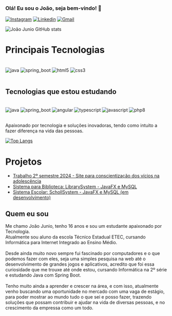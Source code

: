 

### Olá! Eu sou o João, seja bem-vindo! 👋

[![Instagram](https://img.shields.io/badge/Instagram-E4405F?style=for-the-badge&logo=instagram&logoColor=white)](https://www.instagram.com/joaojunio_09/)
[![Linkedin](https://img.shields.io/badge/LinkedIn-0077B5?style=for-the-badge&logo=linkedin&logoColor=white)](https://www.linkedin.com/in/joao-junio/)
[![Gmail](https://img.shields.io/badge/Gmail-D14836?style=for-the-badge&logo=gmail&logoColor=white)](https://mail.google.com/mail/u/0/#inbox)

![João Junio GitHub stats](https://github-readme-stats.vercel.app/api?username=JoaoJunio09&show_icons=true&theme=tokyonight)

# Principais Tecnologias

<div style="display: inline_block"><br/>
    <img align="center" alt="java" src="https://img.shields.io/badge/Java-ED8B00?style=for-the-badge&logo=openjdk&logoColor=white"/>
    <img align="center" alt="spring_boot" src="https://img.shields.io/badge/Spring-6DB33F?style=for-the-badge&logo=spring&logoColor=white"/>
    <img align="center" alt="html5" src="https://img.shields.io/badge/HTML5-E34F26?style=for-the-badge&logo=html5&logoColor=white"/>
    <img align="center" alt="css3" src="https://img.shields.io/badge/CSS3-1572B6?style=for-the-badge&logo=css3&logoColor=white"/>
</div><br/>

## Tecnologias que estou estudando

<div style="display: inline_block"><br/>
    <img align="center" alt="java" src="https://img.shields.io/badge/Java-ED8B00?style=for-the-badge&logo=openjdk&logoColor=white"/>
    <img align="center" alt="spring_boot" src="https://img.shields.io/badge/Spring-6DB33F?style=for-the-badge&logo=spring&logoColor=white"/>
    <img align="center" alt="angular" src="https://img.shields.io/badge/Angular-DD0031?style=for-the-badge&logo=angular&logoColor=white"/>
    <img align="center" alt="typescript" src="https://img.shields.io/badge/TypeScript-007ACC?style=for-the-badge&logo=typescript&logoColor=white"/>
    <img align="center" alt="javascript" src="https://img.shields.io/badge/JavaScript-F7DF1E?style=for-the-badge&logo=javascript&logoColor=black"/>
    <img align="center" alt="php8" src="https://img.shields.io/badge/PHP-777BB4?style=for-the-badge&logo=php&logoColor=white"/>
</div><br/>

Apaixonado por tecnologia e soluções inovadoras, tendo como intuito a fazer diferença na vida das pessoas.

[![Top Langs](https://github-readme-stats.vercel.app/api/top-langs/?username=JoaoJunio09)](https://github.com/anuraghazra/github-readme-stats)

# Projetos
- [Trabalho 2º semestre 2024 - Site para conscientização dos vícios na adolescência](https://estudodosjovens.com.br/)
- [Sistema para Biblioteca: LibrarySystem - JavaFX e MySQL](https://github.com/JoaoJunio09/librarySystem)
- [Sistema Escolar: SchollSystem - JavaFX e MySQL (em desenvolvimento)](https://github.com/JoaoJunio09/school-sysem-javafx-mysql-jdbc)


## Quem eu sou

Me chamo João Junio, tenho 16 anos e sou um estudante apaixonado por Tecnologia.<br>
Atualmente sou aluno da escola Técnico Estadual ETEC, cursando Informática para Internet Integrado ao Ensino Médio.<br><br>
Desde ainda muito novo sempre fui fascinado por computadores e o que podemos fazer com eles, seja uma simples pesquisa na web até o desenvolvimento de grandes jogos e aplicativos, acredito que foi essa curiosidade que me trouxe até onde estou, cursando Informática na 2º série e estudando Java com Spring Boot.<br><br>
Tenho muito ainda a aprender e crescer na área, e com isso, atualmente venho buscando uma oportunidade no mercado com uma vaga de estágio, para poder mostrar ao mundo tudo o que sei e posso fazer, trazendo soluções que possam contribuir e ajudar na vida de diversas pessoas, e no crescimento da empressa como um todo.
